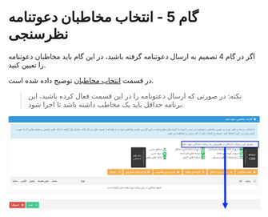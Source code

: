 # گام 5 - انتخاب مخاطبان دعوتنامه نظرسنجی

اگر در گام 4 تصمیم به ارسال دعوتنامه گرفته باشید، در این گام باید مخاطبان دعوتنامه را تعیین کنید.

در قسمت [انتخاب مخاطبان]( https://github.com/1stco/PayamGostarDocs/blob/master/Help/Marketing/moshtarak-abzar/gam-se/select-Audience.md) توضیح داده شده است.

> نکته: در صورتی که ارسال دعتونامه را در این قسمت فعال کرده باشید، این برنامه حداقل باید یک مخاطب داشته باشد تا اجرا شود.

![](advertising-sendingnewssms-thirdstep.png)

